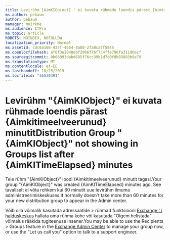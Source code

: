 ```yaml
---
title: Levirühm {AimKIObject} ' ei kuvata rühmade loendis pärast {Aimkitimeelveerunud} minutit
ms.author: pebaum
author: pebaum
manager: mnirkhe
ms.audience: ITPro
ms.topic: article
ROBOTS: NOINDEX, NOFOLLOW
localization_priority: Normal
ms.assetid: cdc6a166-434f-4654-8a80-2fa8ca7f5845
ms.openlocfilehash: af6f3e2040ebf2966f7bf7c4ffe796fa31106ecf
ms.sourcegitcommit: 0b06093dabd685f76cc39b1d7c0f8b03883b6e79
ms.translationtype: MT
ms.contentlocale: et-EE
ms.lasthandoff: 10/25/2019
ms.locfileid: "36530491"
---
```

# <a name="distribution-group-aimkiobject-not-showing-in-groups-list-after-aimkitimeelapsed-minutes"></a><span data-ttu-id="47473-102">Levirühm "{AimKIObject}" ei kuvata rühmade loendis pärast {Aimkitimeelveerunud} minutit</span><span class="sxs-lookup"><span data-stu-id="47473-102">Distribution Group "{AimKIObject}" not showing in Groups list after {AimKITimeElapsed} minutes</span></span>

<span data-ttu-id="47473-103">Teie rühm "{AimKIObject}" loodi {Aimkitimeelveerunud} minutit tagasi.</span><span class="sxs-lookup"><span data-stu-id="47473-103">Your group "{AimKIObject}" was created {AimKITimeElapsed} minutes ago.</span></span> <span data-ttu-id="47473-104">See tavaliselt ei võta rohkem kui 60 minutit uue levirühm ilmuma administreerimiskeskuses.</span><span class="sxs-lookup"><span data-stu-id="47473-104">It normally doesn't take more than 60 minutes for your new distribution group to appear in the Admin center.</span></span>
  
<span data-ttu-id="47473-105">Võib olla võimalik kasutada adressaatide > rühmad funktsiooni [Exchange ' i halduskeskus](https://outlook.office365.com/ecp/?rfr=Admin_o365&amp;exsvurl=1&amp;mkt=en-US.aspx) hallata oma rühma kohe või kasutada "Olgem helistada" võimalus rääkida tugiteenuse insener.</span><span class="sxs-lookup"><span data-stu-id="47473-105">You may be able to use the Recipients > Groups feature in the [Exchange Admin Center](https://outlook.office365.com/ecp/?rfr=Admin_o365&amp;exsvurl=1&amp;mkt=en-US.aspx) to manage your group now, or use the "Let us call you" option to talk to a support engineer.</span></span> 
  

